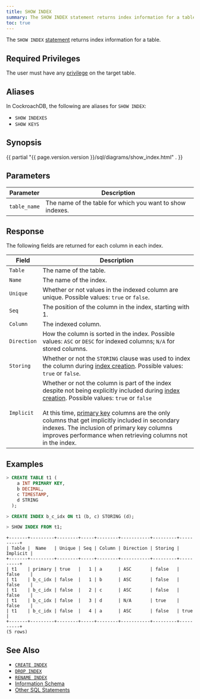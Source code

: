 ```yaml
---
title: SHOW INDEX
summary: The SHOW INDEX statement returns index information for a table.
toc: true
---
```


The `SHOW INDEX` [statement](sql-statements.html) returns index information for a table.


## Required Privileges

The user must have any [privilege](privileges.html) on the target table.

## Aliases

In CockroachDB, the following are aliases for `SHOW INDEX`:

- `SHOW INDEXES`
- `SHOW KEYS`

## Synopsis

<div>
{{ partial "{{ page.version.version }}/sql/diagrams/show_index.html" . }}
</div>

## Parameters

Parameter | Description
----------|------------
`table_name` | The name of the table for which you want to show indexes.

## Response

The following fields are returned for each column in each index.

Field | Description
----------|------------
`Table` | The name of the table.
`Name` | The name of the index.
`Unique` | Whether or not values in the indexed column are unique. Possible values: `true` or `false`.
`Seq` | The position of the column in the index, starting with 1.
`Column` | The indexed column.
`Direction` | How the column is sorted in the index. Possible values: `ASC` or `DESC` for indexed columns; `N/A` for stored columns.
`Storing` | Whether or not the `STORING` clause was used to index the column during [index creation](create-index.html). Possible values: `true` or `false`.
`Implicit` | Whether or not the column is part of the index despite not being explicitly included during [index creation](create-index.html). Possible values: `true` or `false`<br><br>At this time, [primary key](primary-key.html) columns are the only columns that get implicitly included in secondary indexes. The inclusion of primary key columns improves performance when retrieving columns not in the index.

## Examples

~~~ sql
> CREATE TABLE t1 (
    a INT PRIMARY KEY,
    b DECIMAL,
    c TIMESTAMP,
    d STRING
  );

> CREATE INDEX b_c_idx ON t1 (b, c) STORING (d);

> SHOW INDEX FROM t1;
~~~

~~~
+-------+---------+--------+-----+--------+-----------+---------+----------+
| Table |  Name   | Unique | Seq | Column | Direction | Storing | Implicit |
+-------+---------+--------+-----+--------+-----------+---------+----------+
| t1    | primary | true   |   1 | a      | ASC       | false   | false    |
| t1    | b_c_idx | false  |   1 | b      | ASC       | false   | false    |
| t1    | b_c_idx | false  |   2 | c      | ASC       | false   | false    |
| t1    | b_c_idx | false  |   3 | d      | N/A       | true    | false    |
| t1    | b_c_idx | false  |   4 | a      | ASC       | false   | true     |
+-------+---------+--------+-----+--------+-----------+---------+----------+
(5 rows)
~~~

## See Also

- [`CREATE INDEX`](create-index.html)
- [`DROP INDEX`](drop-index.html)
- [`RENAME INDEX`](rename-index.html)
- [Information Schema](information-schema.html)
- [Other SQL Statements](sql-statements.html)
